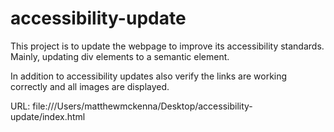# accessibility-update
This project is to update the webpage to improve its accessibility standards. Mainly, updating div elements to a semantic element. 

In addition to  accessibility updates also verify the links are working correctly and all images are displayed.

URL: file:///Users/matthewmckenna/Desktop/accessibility-update/index.html